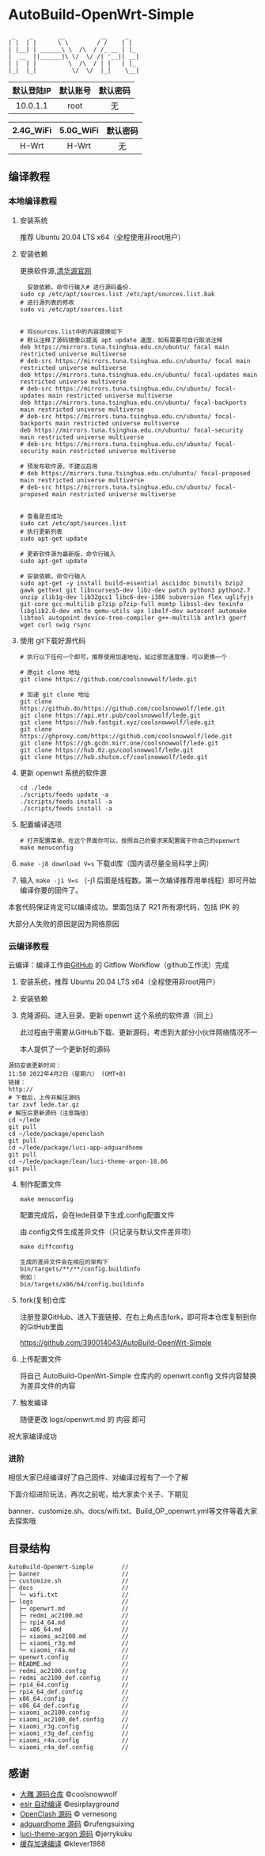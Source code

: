 # AutoBuild-OpenWrt-Simple

```
 _    _       __          __     _
| |  | |      \ \        / /    | |  
| |__| | ______\ \  /\  / /_ __ | |_ 
|  __  ||______|\ \/  \/ /| '__|| __|
| |  | |         \  /\  / | |   | |_ 
|_|  |_|          \/  \/  |_|    \__|
```
| 默认登陆IP | 默认账号 | 默认密码 |
| :-------: | :-------: | :------: |
| 10.0.1.1   | root     | 无 |

| 2.4G_WiFi | 5.0G_WiFi | 默认密码 |
| :-------: | :-------: | :-------: |
|   H-Wrt   | H-Wrt     | 无       |

## 编译教程

### 本地编译教程

1. 安装系统

   推荐 Ubuntu 20.04 LTS x64（全程使用非root用户）

2. 安装依赖

   更换软件源,[清华源官网](https://mirror.tuna.tsinghua.edu.cn/help/ubuntu/)

   ```
     安装依赖，命令行输入# 进行源码备份.
   sudo cp /etc/apt/sources.list /etc/apt/sources.list.bak
   # 进行源列表的修改
   sudo vi /etc/apt/sources.list
   
   
   # 将sources.list中的内容提换如下
   # 默认注释了源码镜像以提高 apt update 速度，如有需要可自行取消注释
   deb https://mirrors.tuna.tsinghua.edu.cn/ubuntu/ focal main restricted universe multiverse
   # deb-src https://mirrors.tuna.tsinghua.edu.cn/ubuntu/ focal main restricted universe multiverse
   deb https://mirrors.tuna.tsinghua.edu.cn/ubuntu/ focal-updates main restricted universe multiverse
   # deb-src https://mirrors.tuna.tsinghua.edu.cn/ubuntu/ focal-updates main restricted universe multiverse
   deb https://mirrors.tuna.tsinghua.edu.cn/ubuntu/ focal-backports main restricted universe multiverse
   # deb-src https://mirrors.tuna.tsinghua.edu.cn/ubuntu/ focal-backports main restricted universe multiverse
   deb https://mirrors.tuna.tsinghua.edu.cn/ubuntu/ focal-security main restricted universe multiverse
   # deb-src https://mirrors.tuna.tsinghua.edu.cn/ubuntu/ focal-security main restricted universe multiverse
   
   # 预发布软件源，不建议启用
   # deb https://mirrors.tuna.tsinghua.edu.cn/ubuntu/ focal-proposed main restricted universe multiverse
   # deb-src https://mirrors.tuna.tsinghua.edu.cn/ubuntu/ focal-proposed main restricted universe multiverse
   
   
   # 查看是否成功
   sudo cat /etc/apt/sources.list
   # 执行更新列表
   sudo apt-get update 
   
   # 更新软件源为最新版，命令行输入
   sudo apt-get update
   
   # 安装依赖，命令行输入
   sudo apt-get -y install build-essential asciidoc binutils bzip2 gawk gettext git libncurses5-dev libz-dev patch python3 python2.7 unzip zlib1g-dev lib32gcc1 libc6-dev-i386 subversion flex uglifyjs git-core gcc-multilib p7zip p7zip-full msmtp libssl-dev texinfo libglib2.0-dev xmlto qemu-utils upx libelf-dev autoconf automake libtool autopoint device-tree-compiler g++-multilib antlr3 gperf wget curl swig rsync
   ```

3. 使用 git下载好源代码

   ```
   # 执行以下任何一个即可，推荐使用加速地址，如过感觉速度慢，可以更换一个
   
   # 原git clone 地址
   git clone https://github.com/coolsnowwolf/lede.git
   
   # 加速 git clone 地址
   git clone https://github.do/https://github.com/coolsnowwolf/lede.git
   git clone https://api.mtr.pub/coolsnowwolf/lede.git
   git clone https://hub.fastgit.xyz/coolsnowwolf/lede.git
   git clone https://ghproxy.com/https://github.com/coolsnowwolf/lede.git
   git clone https://gh.gcdn.mirr.one/coolsnowwolf/lede.git
   git clone https://hub.0z.gs/coolsnowwolf/lede.git
   git clone https://hub.shutcm.cf/coolsnowwolf/lede.git
   ```


4. 更新 openwrt 系统的软件源

   ```
   cd ./lede
   ./scripts/feeds update -a
   ./scripts/feeds install -a
   ./scripts/feeds install -a
   ```
   
5. 配置编译选项

   ```
   # 打开配置菜单、在这个界面你可以，按照自己的要求来配置属于你自己的openwrt
   make menuconfig
   ```

5. `make -j8 download V=s`  下载dl库（国内请尽量全局科学上网）

6. 输入 `make -j1 V=s` （-j1 后面是线程数。第一次编译推荐用单线程）即可开始编译你要的固件了。

本套代码保证肯定可以编译成功。里面包括了 R21 所有源代码，包括 IPK 的

大部分人失败的原因是因为网络原因

### 云编译教程

云编译：编译工作由[GitHub](https://github.com/) 的 Gitflow Workflow（github工作流）完成

1. 安装系统，推荐 Ubuntu 20.04 LTS x64（全程使用非root用户）

2. 安装依赖

3. 克隆源码、进入目录、更新 openwrt 这个系统的软件源（同上）

   此过程由于需要从GitHub下载、更新源码，考虑到大部分小伙伴网络情况不一

   本人提供了一个更新好的源码

  ```shell
源码安装更新时间：
11:50 2022年4月2日（星期六） (GMT+8)
链接：
http://
# 下载后，上传并解压源码
tar zxvf lede.tar.gz
# 解压后更新源码（注意路径）
cd ~/lede
git pull
cd ~/lede/package/openclash
git pull
cd ~/lede/package/luci-app-adguardhome
git pull
cd ~/lede/package/lean/luci-theme-argon-18.06
git pull
  ```

4. 制作配置文件

   `make menuconfig`

   配置完成后，会在lede目录下生成.config配置文件

   由.config文件生成差异文件（只记录与默认文件差异项）

   `make diffconfig`

   ```
   生成的差异文件会在相应的架构下
   bin/targets/**/**/config.buildinfo
   例如：
   bin/targets/x86/64/config.buildinfo
   ```

5. fork(复制)仓库

     注册登录GitHub、进入下面链接、在右上角点击fork，即可将本仓库复制到你的GitHub里面

     https://github.com/390014043/AutoBuild-OpenWrt-Simple

6. 上传配置文件

   将自己 AutoBuild-OpenWrt-Simple 仓库内的 openwrt.config 文件内容替换为差异文件的内容

7. 触发编译

   随便更改 logs/openwrt.md 的 内容 即可

祝大家编译成功

### 进阶

相信大家已经编译好了自己固件、对编译过程有了一个了解

下面介绍进阶玩法，再次之前呢，给大家卖个关子、下期见

banner、customize.sh、docs/wifi.txt、Build_OP_openwrt.yml等文件等着大家去探索哦

## 目录结构

```
AutoBuild-OpenWrt-Simple        //
├─ banner                       //
├─ customize.sh                 //
├─ docs                         //
│  └─ wifi.txt                  //
├─ logs                         //
│  ├─ openwrt.md                //
│  ├─ redmi_ac2100.md           //
│  ├─ rpi4_64.md                //
│  ├─ x86_64.md                 //
│  ├─ xiaomi_ac2100.md          //
│  ├─ xiaomi_r3g.md             //
│  └─ xiaomi_r4a.md             //
├─ openwrt.config               //
├─ README.md                    //
├─ redmi_ac2100.config          //
├─ redmi_ac2100_def.config      //
├─ rpi4_64.config               //
├─ rpi4_64_def.config           //
├─ x86_64.config                //
├─ x86_64_def.config            //
├─ xiaomi_ac2100.config         //
├─ xiaomi_ac2100_def.config     //
├─ xiaomi_r3g.config            //
├─ xiaomi_r3g_def.config        //
├─ xiaomi_r4a.config            //
└─ xiaomi_r4a_def.config        //
```

## 感谢

- [大雕 源码仓库](https://github.com/coolsnowwolf/lede.git) ©coolsnowwolf
- [esir 自动编译](https://github.com/esirplayground/AutoBuild-OpenWrt.git) ©esirplayground
- [OpenClash 源码](https://github.com/vernesong/OpenClash.git)  © vernesong
- [adguardhome 源码](https://github.com/rufengsuixing/luci-app-adguardhome.git) ©rufengsuixing
- [luci-theme-argon 源码](https://github.com/jerrykuku/luci-theme-argon.git) ©jerrykuku
- [缓存加速编译](https://github.com/klever1988/cachewrtbuild) ©klever1988